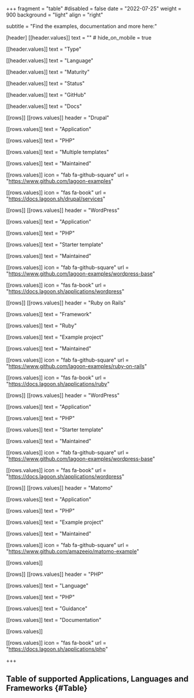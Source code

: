 +++
fragment = "table"
#disabled = false
date = "2022-07-25"
weight = 900
background = "light"
align = "right"

subtitle = "Find the examples, documentation and more here:"

[header]
  [[header.values]]
    text = ""
    # hide_on_mobile = true

  [[header.values]]
    text = "Type"

  [[header.values]]
    text = "Language"

  [[header.values]]
    text = "Maturity"

  [[header.values]]
    text = "Status"

  [[header.values]]
    text = "GitHub"

  [[header.values]]
    text = "Docs"

[[rows]]
  [[rows.values]]
    header = "Drupal"

  [[rows.values]]
    text = "Application"

  [[rows.values]]
    text = "PHP"

  [[rows.values]]
    text = "Multiple templates"

  [[rows.values]]
    text = "Maintained"

  [[rows.values]]
    icon = "fab fa-github-square"
    url = "https://www.github.com/lagoon-examples"

  [[rows.values]]
    icon = "fas fa-book"
    url = "https://docs.lagoon.sh/drupal/services"

[[rows]]
  [[rows.values]]
    header = "WordPress"

  [[rows.values]]
    text = "Application"

  [[rows.values]]
    text = "PHP"

  [[rows.values]]
    text = "Starter template"

  [[rows.values]]
    text = "Maintained"

  [[rows.values]]
    icon = "fab fa-github-square"
    url = "https://www.github.com/lagoon-examples/wordpress-base"

  [[rows.values]]
    icon = "fas fa-book"
    url = "https://docs.lagoon.sh/applications/wordpress"

[[rows]]
  [[rows.values]]
    header = "Ruby on Rails"

  [[rows.values]]
    text = "Framework"

  [[rows.values]]
    text = "Ruby"

  [[rows.values]]
    text = "Example project"

  [[rows.values]]
    text = "Maintained"

  [[rows.values]]
    icon = "fab fa-github-square"
    url = "https://www.github.com/lagoon-examples/ruby-on-rails"

  [[rows.values]]
    icon = "fas fa-book"
    url = "https://docs.lagoon.sh/applications/ruby"

[[rows]]
  [[rows.values]]
    header = "WordPress"

  [[rows.values]]
    text = "Application"

  [[rows.values]]
    text = "PHP"

  [[rows.values]]
    text = "Starter template"

  [[rows.values]]
    text = "Maintained"

  [[rows.values]]
    icon = "fab fa-github-square"
    url = "https://www.github.com/lagoon-examples/wordpress-base"

  [[rows.values]]
    icon = "fas fa-book"
    url = "https://docs.lagoon.sh/applications/wordpress"

[[rows]]
  [[rows.values]]
    header = "Matomo"

  [[rows.values]]
    text = "Application"

  [[rows.values]]
    text = "PHP"

  [[rows.values]]
    text = "Example project"

  [[rows.values]]
    text = "Maintained"

  [[rows.values]]
    icon = "fab fa-github-square"
    url = "https://www.github.com/amazeeio/matomo-example"

  [[rows.values]]

[[rows]]
  [[rows.values]]
    header = "PHP"

  [[rows.values]]
    text = "Language"

  [[rows.values]]
    text = "PHP"

  [[rows.values]]
    text = "Guidance"

  [[rows.values]]
    text = "Documentation"

  [[rows.values]]

  [[rows.values]]
    icon = "fas fa-book"
    url = "https://docs.lagoon.sh/applications/php"

+++
## Table of supported Applications, Languages and Frameworks {#Table}

